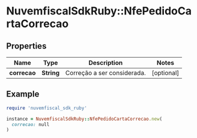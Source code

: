 # NuvemfiscalSdkRuby::NfePedidoCartaCorrecao

## Properties

| Name | Type | Description | Notes |
| ---- | ---- | ----------- | ----- |
| **correcao** | **String** | Correção a ser considerada. | [optional] |

## Example

```ruby
require 'nuvemfiscal_sdk_ruby'

instance = NuvemfiscalSdkRuby::NfePedidoCartaCorrecao.new(
  correcao: null
)
```

